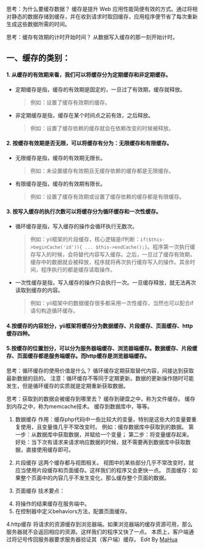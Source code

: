 <html lang="en"><head>
    <meta charset="UTF-8">
    <title></title>
</head>
<body marginheight="0"><p>思考：为什么要缓存数据？
缓存是提升 Web 应用性能简便有效的方式。通过将相对静态的数据存储到缓存，并在收到请求时取回缓存，应用程序便节省了每次重新生成这些数据所需的时间。

</p>
<p>思考：缓存有效期的计时开始时间？
从数据写入缓存的那一刻开始计时。

</p>
<h2>一、缓存的类别：</h2>
<h4>1. 从缓存的有效期来看，我们可以将缓存分为定期缓存和非定期缓存。</h4>
<ul>
<li>定期缓存是指，缓存的有效期是固定的，一旦过了有效期，缓存就释放。<blockquote>
<p>例如：设置了缓存有效期的缓存。</p>
</blockquote>
</li>
<li>非定期缓存是指，缓存在某个时间点之前有效，之后释放。<blockquote>
<p>例如：设置了缓存依赖的缓存就会在依赖改变的时候被释放。</p>
</blockquote>
</li>
</ul>
<h4>2. 按缓存有效期是否无限，可以将缓存有分为：无限缓存和有限缓存。</h4>
<ul>
<li>无限缓存是指，缓存的有效期无限长。<blockquote>
<p>例如：未设置缓存有效期且无缓存依赖的缓存都是无限缓存。</p>
</blockquote>
</li>
<li>有限缓存是指，缓存的有效期有限长。<blockquote>
<p>例如：设置了缓存有效期或设置了缓存依赖的缓存都是有限缓存。</p>
</blockquote>
</li>
</ul>
<h4>3. 按写入缓存的执行次数可以将缓存分为循环缓存和一次性缓存。</h4>
<ul>
<li>循环缓存是指，写入缓存的操作会循环执行无数次。<blockquote>
<p>例如：yii框架的片段缓存，核心逻辑是if判断：<code>if($this-&gt;beginCache('id')){ ... $this-&gt;endCache();}</code>。程序第一次执行缓存写入的时候，会将替代内容写入缓存。之后，一旦过了缓存有效期，缓存中的数据就会被释放，程序就将再次执行缓存写入的操作。其余时间，程序执行的都是缓存读取操作。</p>
</blockquote>
</li>
<li>一次性缓存是指，写入缓存的操作只会执行一次。一旦缓存释放，就无法再次读取到缓存的内容。<blockquote>
<p>例如：yii框架中的数据缓存很多都采用一次性缓存，当然也可以配合if语句构造循环缓存。</p>
</blockquote>
</li>
</ul>
<h4>4.按缓存的内容划分，yii框架将缓存分为数据缓存、片段缓存、页面缓存、http缓存四种。</h4>
<h4>5.按缓存的位置划分，可以分为服务器端缓存、浏览器端缓存。数据缓存、片段缓存、页面缓存都是服务端缓存。而http缓存是浏览器端缓存。</h4>
<p>思考：循环缓存的使用价值是什么？
循环缓存定期获取替代内容，间接达到获取最新数据的目的。
注意：循环缓存不等同于定期更新。数据的更新操作随时可能发生，但是循环缓存的实质就是定期重新获取数据。

</p>
<p>思考：获取到的数据会被缓存到哪里去？
缓存到硬盘之中，称为文件缓存。
缓存到内存之中，称为memcache技术。
缓存到数据库中，等等。

</p>
<ol>
<li><p>数据缓存
作用：缓存php代码中一些比较大的变量，特别是这些大的变量要重复使用，且变量值几乎不常改变时。
例如：缓存数据库中获取到的数据。
第一步：从数据库中获取数据，并赋给一个变量；
第二步：将变量缓存起来。
好处：当下次有请求来请求响应数据的时候，就不需要再到数据库中获取数据，直接使用缓存即可。</p>
</li>
<li><p>片段缓存
这两个缓存都与视图相关。
视图中的某些部分几乎不常改变时，就应当使用片段缓存和页面缓存。这样我们的程序又会更快一点。
页面缓存：如果整个页面中的内容几乎不发生变化，那么缓存整个页面的数据。</p>
</li>
<li><p>页面缓存
技术要点：</p>
</li>
<li>将操作的结果缓存在服务端中。</li>
<li>在控制器中定义behaviors方法，配置页面缓存。</li>
</ol>
<p>4.http缓存
将请求的资源缓存到浏览器端。如果浏览器端的缓存资源可用，那么服务器就不会返回相应的资源。这样我们的程序又快了一点。
本质上，客户端通过将记号传回服务器要求服务器验证其（客户端）缓存。
Edit By <a href="http://mahua.jser.me">MaHua</a></p>
</body></html>